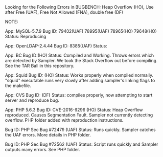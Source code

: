 Looking for the Following Errors in BUGBENCH: Heap Overflow (HO), Use after Free (UAF), Free Not Allowed (FNA), double free (DF)

NOTE:

App: MySQL-5.7.9
Bug ID: 79402(UAF) 78995(UAF) 78965(HO) 79648(HO)
Status: Reproducing

App: OpenLDAP-2.4.44
Bug ID: 8385(UAF)
Status: 

App: BC
Bug ID:(HO)
Status: Compiled and Working. Throws errors which are detected by Sampler. We took the Stack Overflow out before compiling. See the TAR Ball in this repository.

App: Squid
Bug ID: (HO)
Status: Works properly when compiled normally. "squid" executable runs very slowly after adding sampler's linking flags to the makefile.

App: CVS
Bug ID: (DF)
Status: compiles properly, now attempting to start server and reproduce bug.

App: PHP 5.6.3
Bug ID: CVE-2016-6296 (HO)
Status: Heap Overflow reproduced. Causes Segmentation Fault. Sampler not currently detecting overflow. PHP folder added with reproduction instructions.

Bug ID: PHP Sec Bug #72479 (UAF)
Status: Runs quickly. Sampler catches the UAF errors. More details in PHP folder.

Bug ID: PHP Sec Bug #72562 (UAF)
Status: Script runs quickly and Sampler outputs many errors. See PHP folder.
